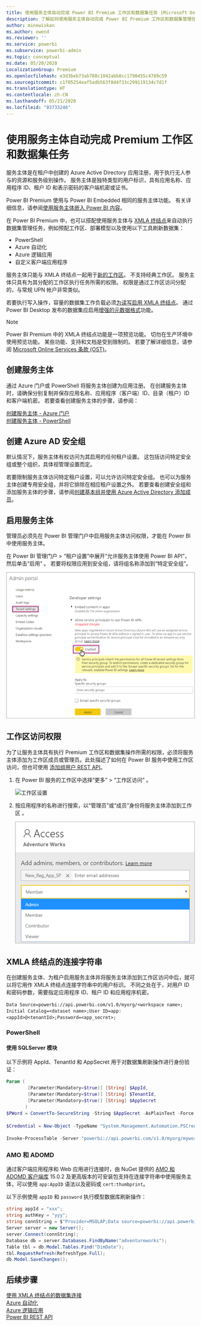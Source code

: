 ```yaml
---
title: 使用服务主体自动完成 Power BI Premium 工作区和数据集任务 |Microsoft Docs
description: 了解如何使用服务主体自动完成 Power BI Premium 工作区和数据集管理任务。
author: minewiskan
ms.author: owend
ms.reviewer: ''
ms.service: powerbi
ms.subservice: powerbi-admin
ms.topic: conceptual
ms.date: 05/20/2020
LocalizationGroup: Premium
ms.openlocfilehash: e3d3beb73ab788c1042abb8cc1790455c4789c59
ms.sourcegitcommit: c1f05254eaf5adb563f8d4f33c299119134c7d1f
ms.translationtype: HT
ms.contentlocale: zh-CN
ms.lasthandoff: 05/21/2020
ms.locfileid: "83733246"
---
```

# <a name="automate-premium-workspace-and-dataset-tasks-with-service-principals"></a>使用服务主体自动完成 Premium 工作区和数据集任务

服务主体是在租户中创建的 Azure Active Directory 应用注册，用于执行无人参与的资源和服务级别操作。 服务主体是独特类型的用户标识，具有应用名称、应用程序 ID、租户 ID 和表示密码的客户端机密或证书。

Power BI Premium 使用与 Power BI Embedded 相同的服务主体功能。 有关详细信息，请参阅[使用服务主体嵌入 Power BI 内容](../developer/embedded/embed-service-principal.md)。

在 Power BI Premium 中，也可以搭配使用服务主体与 [XMLA 终结点](service-premium-connect-tools.md)来自动执行数据集管理任务，例如预配工作区、部署模型以及使用以下工具刷新数据集：

- PowerShell
- Azure 自动化
- Azure 逻辑应用
- 自定义客户端应用程序

服务主体只能与 XMLA 终结点一起用于[新的工作区](../collaborate-share/service-new-workspaces.md)。 不支持经典工作区。 服务主体只具有为其分配的工作区执行任务所需的权限。 权限是通过工作区访问分配的，与常规 UPN 帐户非常类似。

若要执行写入操作，容量的数据集工作负载必须[为读写启用 XMLA 终结点](service-premium-connect-tools.md#enable-xmla-read-write)。 通过 Power BI Desktop 发布的数据集应启用[增强的元数据格式](../connect-data/desktop-enhanced-dataset-metadata.md)功能。

> [!NOTE]
> Power BI Premium 中的 XMLA 终结点功能是一项预览功能。 切勿在生产环境中使用预览功能。 某些功能、支持和文档是受到限制的。  若要了解详细信息，请参阅 [Microsoft Online Services 条款 (OST)](https://www.microsoft.com/licensing/product-licensing/products?rtc=1)。

## <a name="create-a-service-principal"></a>创建服务主体

通过 Azure 门户或 PowerShell 将服务主体创建为应用注册。 在创建服务主体时，请确保分别复制并保存应用名称、应用程序（客户端）ID、目录（租户）ID 和客户端机密。 若要查看创建服务主体的步骤，请参阅：

[创建服务主体 - Azure 门户](https://docs.microsoft.com/azure/active-directory/develop/howto-create-service-principal-portal)   
[创建服务主体 - PowerShell](https://docs.microsoft.com/azure/active-directory/develop/howto-authenticate-service-principal-powershell)

## <a name="create-an-azure-ad-security-group"></a>创建 Azure AD 安全组

默认情况下，服务主体有权访问为其启用的任何租户设置。 这包括访问特定安全组或整个组织，具体视管理设置而定。

若要限制服务主体访问特定租户设置，可以允许访问特定安全组。 也可以为服务主体创建专用安全组，并将它排除在相应租户设置之外。 若要查看创建安全组和添加服务主体的步骤，请参阅[创建基本组并使用 Azure Active Directory 添加成员](https://docs.microsoft.com/azure/active-directory/fundamentals/active-directory-groups-create-azure-portal)。

## <a name="enable-service-principals"></a>启用服务主体

管理员必须先在 Power BI 管理门户中启用服务主体访问权限，才能在 Power BI 中使用服务主体。

在 Power BI 管理门户 > “租户设置”中展开“允许服务主体使用 Power BI API”，然后单击“启用”   。 若要将权限应用到安全组，请将组名称添加到“特定安全组”。

![工作区设置](media/service-premium-service-principal/admin-portal.png)

## <a name="workspace-access"></a>工作区访问权限

为了让服务主体具有执行 Premium 工作区和数据集操作所需的权限，必须将服务主体添加为工作区成员或管理员。此处描述了如何在 Power BI 服务中使用工作区访问，但也可使用 [添加组用户 REST API](https://docs.microsoft.com/rest/api/power-bi/groups/addgroupuser)。

1. 在 Power BI 服务的工作区中选择“更多” > “工作区访问” 。

    ![工作区设置](media/service-premium-service-principal/workspace-access.png)

2. 按应用程序的名称进行搜索，以“管理员”或“成员”身份将服务主体添加到工作区 。

    ![工作区管理员](media/service-premium-service-principal/add-service-principal-in-the-UI.png)

## <a name="connection-strings-for-the-xmla-endpoint"></a>XMLA 终结点的连接字符串

在创建服务主体、为租户启用服务主体并将服务主体添加到工作区访问中后，就可以将它用作 XMLA 终结点连接字符串中的用户标识。 不同之处在于，对用户 ID 和密码参数，需要指定应用程序 ID、租户 ID 和应用程序机密。

`Data Source=powerbi://api.powerbi.com/v1.0/myorg/<workspace name>; Initial Catalog=<dataset name>;User ID=app:<appId>@<tenantId>;Password=<app_secret>;`

### <a name="powershell"></a>PowerShell

#### <a name="using-sqlserver-module"></a>使用 SQLServer 模块

以下示例将 AppId、TenantId 和 AppSecret 用于对数据集刷新操作进行身份验证：

```powershell
Param (
        [Parameter(Mandatory=$true)] [String] $AppId,
        [Parameter(Mandatory=$true)] [String] $TenantId,
        [Parameter(Mandatory=$true)] [String] $AppSecret
       )
$PWord = ConvertTo-SecureString -String $AppSecret -AsPlainText -Force

$Credential = New-Object -TypeName "System.Management.Automation.PSCredential" -ArgumentList $AppId, $PWord

Invoke-ProcessTable -Server "powerbi://api.powerbi.com/v1.0/myorg/myworkspace" -TableName "mytable" -DatabaseName "mydataset" -RefreshType "Full" -ServicePrincipal -ApplicationId $AppId -TenantId $TenantId -Credential $Credential
```

### <a name="amo-and-adomd"></a>AMO 和 ADOMD

通过客户端应用程序和 Web 应用进行连接时，由 NuGet 提供的 [AMO 和 ADOMD 客户端库](https://docs.microsoft.com/azure/analysis-services/analysis-services-data-providers) 15.0.2 及更高版本的可安装包支持在连接字符串中使用服务主体，可以使用 `app:AppID` 语法以及密码或 `cert:thumbprint`。

以下示例使用 `appID` 和 `password` 执行模型数据库刷新操作：

```csharp
string appId = "xxx";
string authKey = "yyy";
string connString = $"Provider=MSOLAP;Data source=powerbi://api.powerbi.com/v1.0/<tenant>/<workspacename>;Initial catalog=<datasetname>;User ID=app:{appId};Password={authKey};";
Server server = new Server();
server.Connect(connString);
Database db = server.Databases.FindByName("adventureworks");
Table tbl = db.Model.Tables.Find("DimDate");
tbl.RequestRefresh(RefreshType.Full);
db.Model.SaveChanges();
```

## <a name="next-steps"></a>后续步骤

[使用 XMLA 终结点的数据集连接](service-premium-connect-tools.md)  
[Azure 自动化](https://docs.microsoft.com/azure/automation)  
[Azure 逻辑应用](https://docs.microsoft.com/azure/logic-apps/)  
[Power BI REST API](https://docs.microsoft.com/rest/api/power-bi/)
